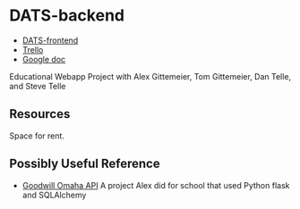 # DATS-backend

- [DATS-frontend](https://github.com/win93/DATS-frontend)
- [Trello](https://trello.com/b/efzoG4Yt/dats)
- [Google doc](https://docs.google.com/document/d/1k9k_Wv1DfoFHbo29IdCb4QslMPIlbZyAqW47bJD3KAA/)

Educational Webapp Project with Alex Gittemeier, Tom Gittemeier, Dan Telle, and Steve Telle

## Resources

Space for rent.

## Possibly Useful Reference
 - [Goodwill Omaha API](https://github.com/khart0012/goodwill-omaha-2020-api/) A project Alex did for school that used Python flask and SQLAlchemy
 
